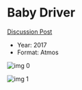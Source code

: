 # Baby Driver

[Discussion Post](https://www.avsforum.com/threads/bass-eq-for-filtered-movies.2995212/post-56745942)

* Year: 2017
* Format: Atmos

![img 0](https://i.imgur.com/ASClVy7.jpg)

![img 1](https://i.imgur.com/gOj9VIH.jpg)

